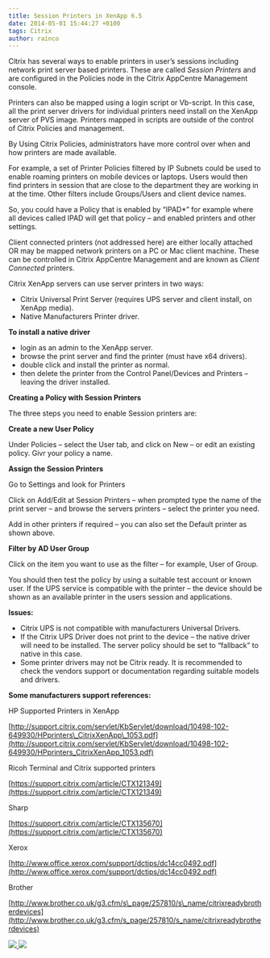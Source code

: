 ```yaml
---
title: Session Printers in XenApp 6.5
date: 2014-05-01 15:44:27 +0100
tags: Citrix
author: rainco
---
```


Citrix has several ways to enable printers in user’s sessions including network print server based printers. These are called _Session Printers_ and are configured in the Policies node in the Citrix AppCentre Management console.

Printers can also be mapped using a login script or Vb-script. In this case, all the print server drivers for individual printers need install on the XenApp server of PVS image. Printers mapped in scripts are outside of the control of Citrix Policies and management.

By Using Citrix Policies, administrators have more control over when and how printers are made available.

For example, a set of Printer Policies filtered by IP Subnets could be used to enable roaming printers on mobile devices or laptops. Users would then find printers in session that are close to the department they are working in at the time. Other filters include Groups/Users and client device names.

So, you could have a Policy that is enabled by “IPAD\*” for example where all devices called IPAD will get that policy – and enabled printers and other settings.

Client connected printers (not addressed here) are either locally attached OR may be mapped network printers on a PC or Mac client machine. These can be controlled in Citrix AppCentre Management and are known as _Client Connected_ printers.

Citrix XenApp servers can use server printers in two ways:

- Citrix Universal Print Server (requires UPS server and client install, on XenApp media).
- Native Manufacturers Printer driver.

**To install a native driver**

- login as an admin to the XenApp server.
- browse the print server and find the printer (must have x64 drivers).
- double click and install the printer as normal.
- then delete the printer from the Control Panel/Devices and Printers – leaving the driver installed.

**Creating a Policy with Session Printers**

The three steps you need to enable Session printers are:

**Create a new User Policy**

Under Policies – select the User tab, and click on New – or edit an existing policy. Givr your policy a name.

**Assign the Session Printers**

Go to Settings and look for Printers

Click on Add/Edit at Session Printers – when prompted type the name of the print server – and browse the servers printers – select the printer you need.

Add in other printers if required – you can also set the Default printer as shown above.

**Filter by AD User Group**

Click on the item you want to use as the filter – for example, User of Group.

You should then test the policy by using a suitable test account or known user. If the UPS service is compatible with the printer – the device should be shown as an available printer in the users session and applications.

**Issues:**

- Citrix UPS is not compatible with manufacturers Universal Drivers.
- If the Citrix UPS Driver does not print to the device – the native driver will need to be installed. The server policy should be set to “fallback” to native in this case.
- Some printer drivers may not be Citrix ready. It is recommended to check the vendors support or documentation regarding suitable models and drivers.

**Some manufacturers support references:**

HP Supported Printers in XenApp

[http://support.citrix.com/servlet/KbServlet/download/10498-102-649930/HPprinters\_CitrixXenApp\_1053.pdf](http://support.citrix.com/servlet/KbServlet/download/10498-102-649930/HPprinters_CitrixXenApp_1053.pdf)

Ricoh Terminal and Citrix supported printers

[https://support.citrix.com/article/CTX121349](https://support.citrix.com/article/CTX121349)

Sharp

[https://support.citrix.com/article/CTX135670](https://support.citrix.com/article/CTX135670)

Xerox

[http://www.office.xerox.com/support/dctips/dc14cc0492.pdf](http://www.office.xerox.com/support/dctips/dc14cc0492.pdf)

Brother

[http://www.brother.co.uk/g3.cfm/s\_page/257810/s\_name/citrixreadybrotherdevices](http://www.brother.co.uk/g3.cfm/s_page/257810/s_name/citrixreadybrotherdevices)

    
[ ![](http://feeds.wordpress.com/1.0/comments/cjrainey.wordpress.com/59/) ](http://feeds.wordpress.com/1.0/gocomments/cjrainey.wordpress.com/59/) ![](http://stats.wordpress.com/b.gif?host=cjrainey.wordpress.com&blog=60326277&post=59&subd=cjrainey&ref=&feed=1)
